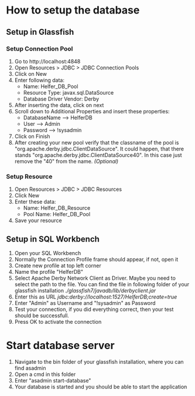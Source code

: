 # How to setup the database
## Setup in Glassfish
### Setup Connection Pool
1. Go to http://localhost:4848
2. Open Resources > JDBC > JDBC Connection Pools
3. Click on New
4. Enter following data:
   - Name: Helfer_DB_Pool
   - Resource Type: javax.sql.DataSource
   - Database Driver Vendor: Derby
5. After inserting the data, click on next
6. Scroll down to Additional Properties and insert these properties:
   - DatabaseName --> HelferDB
   - User --> Admin
   - Password --> !sysadmin
7. Click on Finish
8. After creating your new pool verify that the classname of the pool is "org.apache.derby.jdbc.ClientDataSource". It could happen, that there stands "org.apache.derby.jdbc.ClientDataSource40". In this case just remove the "40" from the name. *(Optional)*

### Setup Resource
1. Open Resources > JDBC > JDBC Resources
2. Click New
3. Enter these data:
   - Name: Helfer_DB_Resource
   - Pool Name: Helfer_DB_Pool
4. Save your resource

## Setup in SQL Workbench
1. Open your SQL Workbench
2. Normally the Connection Profile frame should appear, if not, open it
3. Create new profile at top left corner
4. Name the profile "HelferDB"
5. Select Apache Derby Network Client as Driver. Maybe you need to select the path to the file. You can find the file in following folder of your glassfish installation *./glassfish7/javadb/lib/derbyclient.jar*
6. Enter this as URL *jdbc:derby://localhost:1527/HelferDB;create=true*
7. Enter "Admin" as Username and "!sysadmin" as Password
8. Test your connection, if you did everything correct, then your test should be successfull.
9. Press OK to activate the connection

# Start database server
1. Navigate to the bin folder of your glassfish installation, where you can find asadmin
2. Open a cmd in this folder
3. Enter "asadmin start-database"
4. Your database is started and you should be able to start the application